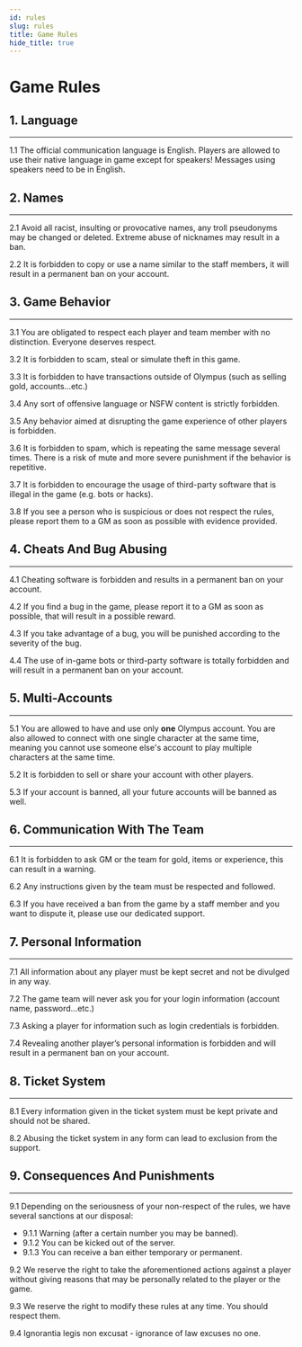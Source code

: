 ```yaml
---
id: rules
slug: rules
title: Game Rules
hide_title: true
---
```


# Game Rules

## 1. Language 
---
1.1 The official communication language is English. Players are allowed to use their native language in game except for speakers! Messages using speakers need to be in English.

## 2. Names 
---
2.1 Avoid all racist, insulting or provocative names, any troll pseudonyms may be changed or deleted. Extreme abuse of nicknames may result in a ban. 

2.2 It is forbidden to copy or use a name similar to the staff members, it will result in a permanent ban on your account. 

## 3. Game Behavior 
---
3.1 You are obligated to respect each player and team member with no distinction. Everyone deserves respect.

3.2 It is forbidden to scam, steal or simulate theft in this game.  

3.3 It is forbidden to have transactions outside of Olympus (such as selling gold, accounts...etc.) 

3.4 Any sort of offensive language or NSFW content is strictly forbidden. 

3.5 Any behavior aimed at disrupting the game experience of other players is forbidden.

3.6 It is forbidden to spam, which is repeating the same message several times. There is a risk of mute and more severe punishment if the behavior is repetitive. 

3.7 It is forbidden to encourage the usage of third-party software that is illegal in the game (e.g. bots or hacks). 

3.8 If you see a person who is suspicious or does not respect the rules, please report them to a GM as soon as possible with evidence provided. 

## 4. Cheats And Bug Abusing 
---
4.1 Cheating software is forbidden and results in a permanent ban on your account. 

4.2 If you find a bug in the game, please report it to a GM as soon as possible, that will result in a possible reward.

4.3 If you take advantage of a bug, you will be punished according to the severity of the bug. 

4.4 The use of in-game bots or third-party software is totally forbidden and will result in a permanent ban on your account. 

## 5. Multi-Accounts 
---
5.1 You are allowed to have and use only **one** Olympus account. You are also allowed to connect with one single character at the same time, meaning you cannot use someone else's account to play multiple characters at the same time.

5.2 It is forbidden to sell or share your account with other players. 

5.3 If your account is banned, all your future accounts will be banned as well. 

## 6. Communication With The Team 
---
6.1 It is forbidden to ask GM or the team for gold, items or experience, this can result in a warning. 

6.2 Any instructions given by the team must be respected and followed. 

6.3 If you have received a ban from the game by a staff member and you want to dispute it, please use our dedicated support. 


## 7. Personal Information 
---
7.1 All information about any player must be kept secret and not be divulged in any way. 

7.2 The game team will never ask you for your login information (account name, password...etc.) 

7.3 Asking a player for information such as login credentials is forbidden.  

7.4 Revealing another player’s personal information is forbidden and will result in a permanent ban on your account. 

## 8. Ticket System 
---
8.1 Every information given in the ticket system must be kept private and should not be shared.

8.2 Abusing the ticket system in any form can lead to exclusion from the support.

## 9. Consequences And Punishments 
---
9.1 Depending on the seriousness of your non-respect of the rules, we have several sanctions at our disposal:  
- 9.1.1 Warning (after a certain number you may be banned). 
- 9.1.2 You can be kicked out of the server. 
- 9.1.3 You can receive a ban either temporary or permanent. 

9.2 We reserve the right to take the aforementioned actions against a player without giving reasons that may be personally related to the player or the game. 

9.3 We reserve the right to modify these rules at any time. You should respect them. 

9.4 Ignorantia legis non excusat - ignorance of law excuses no one. 
